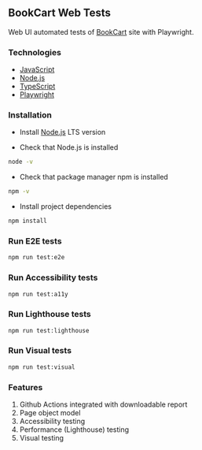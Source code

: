 ## BookCart Web Tests

Web UI automated tests of [BookCart](https://bookcart.azurewebsites.net) site with Playwright.

### Technologies

- [JavaScript](https://developer.mozilla.org/en-US/docs/Web/JavaScript)
- [Node.js](https://nodejs.org/en/)
- [TypeScript](https://www.typescriptlang.org/)
- [Playwright](https://playwright.dev/)

### Installation

- Install [Node.js](https://nodejs.org/en/) LTS version

- Check that Node.js is installed

```bash
node -v
```

- Check that package manager npm is installed

```bash
npm -v
```

- Install project dependencies

```bash
npm install
```

### Run E2E tests

```bash
npm run test:e2e
```

### Run Accessibility tests

```bash
npm run test:a11y
```

### Run Lighthouse tests

```bash
npm run test:lighthouse
```

### Run Visual tests

```bash
npm run test:visual
```

### Features

1. Github Actions integrated with downloadable report
2. Page object model
3. Accessibility testing
4. Performance (Lighthouse) testing
5. Visual testing
